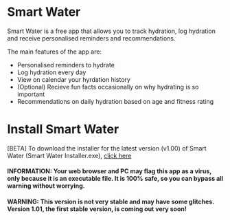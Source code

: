 # Smart Water
Smart Water is a free app that allows you to track hydration, log hydration and receive personalised reminders and recommendations.

The main features of the app are:
- Personalised reminders to hydrate
- Log hydration every day
- View on calendar your hyrdation history
- (Optional) Recieve fun facts occasionally on why hydrating is so important
- Recommendations on daily hydration based on age and fitness rating

# Install Smart Water
[BETA] To download the installer for the latest version (v1.00) of Smart Water (Smart Water Installer.exe), [click here](https://github.com/Blake-Tourneur/Smart-Water/raw/master/Smart%20Water%20Installer.exe)
#### INFORMATION: Your web browser and PC may flag this app as a virus, only because it is an executable file. It is 100% safe, so you can bypass all warning without worrying.
#### WARNING: This version is not very stable and may have some glitches. Version 1.01, the first stable version, is coming out very soon!
